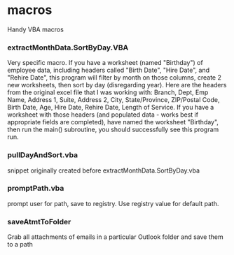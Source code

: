 # macros
Handy VBA macros 

### extractMonthData.SortByDay.VBA
Very specific macro. If you have a worksheet (named "Birthday") of employee data, including headers called "Birth Date", "Hire Date", and "Rehire Date", this program will filter by month on those columns, create 2 new worksheets, then sort by day (disregarding year). Here are the headers from the original excel file that I was working with: Branch,	Dept,	Emp Name,	Address 1, Suite,	Address 2,	City,	State/Province,	ZIP/Postal Code,	Birth Date,	Age,	Hire Date,	Rehire Date,	Length of Service. If you have a worksheet with those headers (and populated data - works best if appropriate fields are completed), have named the worksheet "Birthday", then run the main() subroutine, you should successfully see this program run.


### pullDayAndSort.vba
snippet originally created before extractMonthData.SortByDay.vba

### promptPath.vba
prompt user for path, save to registry. Use registry value for default path.

### saveAtmtToFolder
Grab all attachments of emails in a particular Outlook folder and save them to a path
